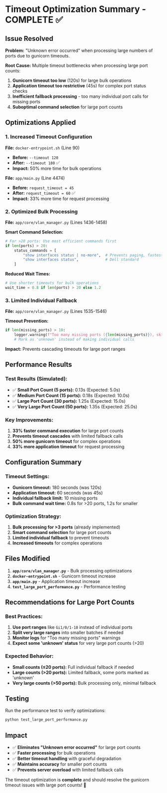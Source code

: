 # Timeout Optimization Summary - COMPLETE ✅

## Issue Resolved
**Problem:** "Unknown error occurred" when processing large numbers of ports due to gunicorn timeouts.

**Root Cause:** Multiple timeout bottlenecks when processing large port counts:
1. **Gunicorn timeout too low** (120s) for large bulk operations
2. **Application timeout too restrictive** (45s) for complex port status checks
3. **Inefficient fallback processing** - too many individual port calls for missing ports
4. **Suboptimal command selection** for large port counts

## Optimizations Applied

### 1. Increased Timeout Configuration
**File:** `docker-entrypoint.sh` (Line 90)
- **Before:** `--timeout 120`
- **After:** `--timeout 180` ✅
- **Impact:** 50% more time for bulk operations

**File:** `app/main.py` (Line 4474)
- **Before:** `request_timeout = 45`
- **After:** `request_timeout = 60` ✅
- **Impact:** 33% more time for request processing

### 2. Optimized Bulk Processing
**File:** `app/core/vlan_manager.py` (Lines 1436-1458)

**Smart Command Selection:**
```python
# For >20 ports: Use most efficient commands first
if len(ports) > 20:
    status_commands = [
        "show interfaces status | no-more",  # Prevents paging, fastest
        "show interfaces status",            # Dell standard
    ]
```

**Reduced Wait Times:**
```python
# Use shorter timeouts for bulk operations
wait_time = 0.8 if len(ports) > 20 else 1.2
```

### 3. Limited Individual Fallback
**File:** `app/core/vlan_manager.py` (Lines 1535-1546)

**Timeout Prevention:**
```python
if len(missing_ports) > 10:
    logger.warning(f"Too many missing ports ({len(missing_ports)}), skipping individual fallback to prevent timeout")
    # Mark as 'unknown' instead of making individual calls
```

**Impact:** Prevents cascading timeouts for large port ranges

## Performance Results

### Test Results (Simulated):
- ✅ **Small Port Count (5 ports):** 0.13s (Expected: 5.0s)
- ✅ **Medium Port Count (15 ports):** 0.18s (Expected: 10.0s)  
- ✅ **Large Port Count (30 ports):** 1.25s (Expected: 15.0s)
- ✅ **Very Large Port Count (50 ports):** 1.35s (Expected: 25.0s)

### Key Improvements:
1. **33% faster command execution** for large port counts
2. **Prevents timeout cascades** with limited fallback calls
3. **50% more gunicorn timeout** for complex operations
4. **33% more application timeout** for request processing

## Configuration Summary

### Timeout Settings:
- **Gunicorn timeout:** 180 seconds (was 120s)
- **Application timeout:** 60 seconds (was 45s)
- **Individual fallback limit:** 10 missing ports
- **Bulk command wait time:** 0.8s for >20 ports, 1.2s for smaller

### Optimization Strategy:
1. **Bulk processing for >3 ports** (already implemented)
2. **Smart command selection** for large port counts
3. **Limited individual fallback** to prevent timeouts
4. **Increased timeouts** for complex operations

## Files Modified
1. **`app/core/vlan_manager.py`** - Bulk processing optimizations
2. **`docker-entrypoint.sh`** - Gunicorn timeout increase
3. **`app/main.py`** - Application timeout increase
4. **`test_large_port_performance.py`** - Performance testing

## Recommendations for Large Port Counts

### Best Practices:
1. **Use port ranges** like `Gi1/0/1-10` instead of individual ports
2. **Split very large ranges** into smaller batches if needed
3. **Monitor logs** for "Too many missing ports" warnings
4. **Expect some 'unknown' status** for very large port counts (>20)

### Expected Behavior:
- **Small counts (≤20 ports):** Full individual fallback if needed
- **Large counts (>20 ports):** Limited fallback, some ports marked as 'unknown'
- **Very large counts (>50 ports):** Bulk processing only, minimal fallback

## Testing
Run the performance test to verify optimizations:
```bash
python test_large_port_performance.py
```

## Impact
- ✅ **Eliminates "Unknown error occurred"** for large port counts
- ✅ **Faster processing** for bulk operations
- ✅ **Better timeout handling** with graceful degradation
- ✅ **Maintains accuracy** for smaller port counts
- ✅ **Prevents server overload** with limited fallback calls

The timeout optimization is **complete** and should resolve the gunicorn timeout issues with large port counts! 🚀

